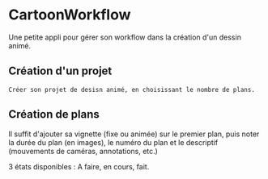# CartoonWorkflow

Une petite appli pour gérer son workflow dans la création d'un dessin animé.

## Création d'un projet

    Créer son projet de desisn animé, en choisissant le nombre de plans.

## Création de plans

Il suffit d'ajouter sa vignette (fixe ou animée) sur le premier plan, puis noter la durée du plan (en images), le numéro du plan et le descriptif (mouvements de caméras, annotations, etc.)

3 états disponibles : A faire, en cours, fait.
